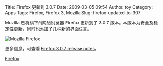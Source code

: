 Title: Firefox 更新到 3.0.7
Date: 2009-03-05 09:54
Author: toy
Category: Apps
Tags: Firefox, Firefox 3, Mozilla
Slug: firefox-updated-to-307

Mozilla 已将旗下的网络浏览器 Firefox 更新到了 3.0.7
版本。本版本为安全及稳定性更新，同时也添加了几种新的界面语言。

![Mozilla Firefox](http://i.linuxtoy.org/i/logo/firefox.png)

更多信息，可查看 [Firefox 3.0.7 release
notes](http://www.mozilla.com/en-US/firefox/3.0.7/releasenotes/)。

[Firefox](http://www.mozilla.com/en-US/firefox/all.html)
